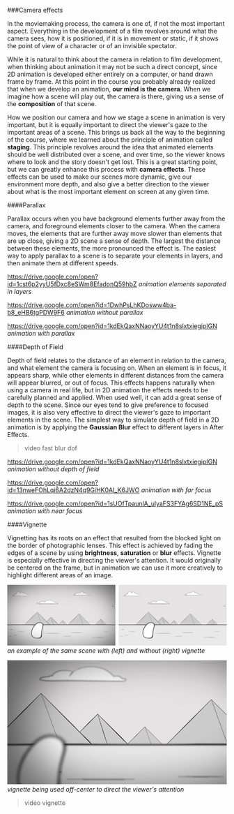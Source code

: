 ###Camera effects

In the moviemaking process, the camera is one of, if not the most important aspect. Everything in the development of a film revolves around what the camera sees, how it is positioned, if it is in movement or static, if it shows the point of view of a character or of an invisible spectator.

While it is natural to think about the camera in relation to film development, when thinking about animation it may not be such a direct concept, since 2D animation is developed either entirely on a computer, or hand drawn frame by frame. At this point in the course you probably already realized that when we develop an animation, **our mind is the camera**. When we imagine how a scene will play out, the camera is there, giving us a sense of the **composition** of that scene.

How we position our camera and how we stage a scene in animation is very important, but it is equally important to direct the viewer's gaze to the important areas of a scene. This brings us back all the way to the beginning of the course, where we learned about the principle of animation called **staging**. This principle revolves around the idea that animated elements should be well distributed over a scene, and over time, so the viewer knows where to look and the story doesn't get lost. This is a great starting point, but we can greatly enhance this process with **camera effects**. These effects can be used to make our scenes more dynamic, give our environment more depth, and also give a better direction to the viewer about what is the most important element on screen at any given time.

####Parallax

Parallax occurs when you have background elements further away from the camera, and foreground elements closer to the camera. When the camera moves, the elements that are further away move slower than elements that are up close, giving a 2D scene a sense of depth. The largest the distance between these elements, the more pronounced the effect is. The easiest way to apply parallax to a scene is to separate your elements in layers, and then animate them at different speeds.

https://drive.google.com/open?id=1cst6p2yyU5fDxc8eSWm8EfadonQ59hbZ
_animation elements separated in layers_

https://drive.google.com/open?id=1DwhPsLhKDosww4ba-b8_eHB6tgPDW9F6
_animation without parallax_

https://drive.google.com/open?id=1kdEkQaxNNaoyYU4t1n8slxtxiegipIGN
_animation with parallax_


####Depth of Field

Depth of field relates to the distance of an element in relation to the camera, and what element the camera is focusing on. When an element is in focus, it appears sharp, while other elements in different distances from the camera will appear blurred, or out of focus. This effects happens naturally when using a camera in real life, but in 2D animation the effects needs to be carefully planned and applied. When used well, it can add a great sense of depth to the scene. Since our eyes tend to give preference to focused images, it is also very effective to direct the viewer's gaze to important elements in the scene. The simplest way to simulate depth of field in a 2D animation is by applying the **Gaussian Blur** effect to different layers in After Effects.

> video fast blur dof

https://drive.google.com/open?id=1kdEkQaxNNaoyYU4t1n8slxtxiegipIGN
_animation without depth of field_

https://drive.google.com/open?id=13nweFOhLqi6A2dzN4q9GiHK0AI_K6JWO
_animation with far focus_

https://drive.google.com/open?id=1sUOfTpaunlA_ulyaFS3FYAg6SD1NE_pS
_animation with near focus_


####Vignette

Vignetting has its roots on an effect that resulted from the blocked light on the border of photographic lenses. This effect is achieved by fading the edges of a scene by using **brightness**, **saturation** or **blur** effects. Vignette is especially effective in directing the viewer's attention. It would originally be centered on the frame, but in animation we can use it more creatively to highlight different areas of an image.

![](/assets/with_without_vignette.png)
_an example of the same scene with (left) and without (right) vignette_

![](/assets/vignette_offcenter.png)
_vignette being used off-center to direct the viewer's attention_

>video vignette